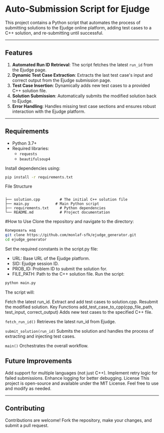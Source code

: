 # Auto-Submission Script for Ejudge

This project contains a Python script that automates the process of submitting solutions to the Ejudge online platform, adding test cases to a C++ solution, and re-submitting until successful.

---

## Features

1. **Automated Run ID Retrieval**: The script fetches the latest `run_id` from the Ejudge page.
2. **Dynamic Test Case Extraction**: Extracts the last test case's input and correct output from the Ejudge submission page.
3. **Test Case Insertion**: Dynamically adds new test cases to a provided C++ solution file.
4. **Solution Submission**: Automatically submits the modified solution back to Ejudge.
5. **Error Handling**: Handles missing test case sections and ensures robust interaction with the Ejudge platform.

---

## Requirements

- Python 3.7+
- Required libraries:
  - `requests`
  - `beautifulsoup4`

Install dependencies using:
```bash
pip install -r requirements.txt
```

File Structure
```plaintext

├── solution.cpp         # The initial C++ solution file
├── main.py            # Main Python script
├── requirements.txt     # Python dependencies
└── README.md            # Project documentation
```

#How to Use
Clone the repository and navigate to the directory:

```bash
Копировать код
git clone https://github.com/monlaf-sfk/ejudge_generator.git
cd ejudge_generator
```
Set the required constants in the script.py file:

- URL: Base URL of the Ejudge platform.
- SID: Ejudge session ID.
- PROB_ID: Problem ID to submit the solution for.
- FILE_PATH: Path to the C++ solution file.
Run the script:

```bash
python main.py
```
The script will:

Fetch the latest run_id.
Extract and add test cases to solution.cpp.
Resubmit the modified solution.
Key Functions
add_test_case_to_cpp(cpp_file_path, test_input, correct_output)
Adds new test cases to the specified C++ file.

`fetch_run_id()`
Retrieves the latest run_id from Ejudge.

`submit_solution(run_id)`
Submits the solution and handles the process of extracting and injecting test cases.

`main()`
Orchestrates the overall workflow.

Future Improvements
---
Add support for multiple languages (not just C++).
Implement retry logic for failed submissions.
Enhance logging for better debugging.
License
This project is open-source and available under the MIT License. Feel free to use and modify as needed.

---
Contributing
---
Contributions are welcome! Fork the repository, make your changes, and submit a pull request.

